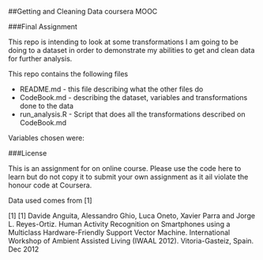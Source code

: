 ##Getting and Cleaning Data coursera MOOC


###Final Assignment

This repo is intending to look at some transformations I am going to be doing to a dataset in order to demonstrate my abilities to get and clean data for further analysis.

This repo contains the following files

* README.md - this file describing what the other files do
* CodeBook.md - describing the dataset, variables and transformations done to the data
* run_analysis.R - Script that does all the transformations described on CodeBook.md

Variables chosen were:




###License


This is an assignment for on online course. Please use the code here to learn but do not copy it to submit your own assignment as it ail violate the honour code at Coursera. 

Data used comes from [1]

[1] [1] Davide Anguita, Alessandro Ghio, Luca Oneto, Xavier Parra and Jorge L. Reyes-Ortiz. Human Activity Recognition on Smartphones using a Multiclass Hardware-Friendly Support Vector Machine. International Workshop of Ambient Assisted Living (IWAAL 2012). Vitoria-Gasteiz, Spain. Dec 2012
 

